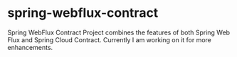 # spring-webflux-contract
Spring WebFlux Contract Project combines the features of both Spring Web Flux and Spring Cloud Contract. 
Currently I am working on it for more enhancements. 
